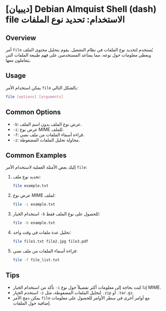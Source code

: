 # [ديبيان] Debian Almquist Shell (dash) file الاستخدام: تحديد نوع الملفات

## Overview
أمر `file` يُستخدم لتحديد نوع الملفات في نظام التشغيل. يقوم بتحليل محتوى الملف ويعطي معلومات حول نوعه، مما يساعد المستخدمين على فهم طبيعة الملفات التي يتعاملون معها.

## Usage
يمكن استخدام الأمر `file` بالشكل التالي:

```bash
file [options] [arguments]
```

## Common Options
- `-b`: عرض نوع الملف بدون اسم الملف.
- `-i`: عرض نوع MIME للملف.
- `-f`: قراءة أسماء الملفات من ملف نصي.
- `-z`: محاولة تحليل الملفات المضغوطة.

## Common Examples
إليك بعض الأمثلة العملية لاستخدام الأمر `file`:

1. تحديد نوع ملف:
   ```bash
   file example.txt
   ```

2. عرض نوع MIME لملف:
   ```bash
   file -i example.txt
   ```

3. استخدام الخيار `-b` للحصول على نوع الملف فقط:
   ```bash
   file -b example.txt
   ```

4. تحليل عدة ملفات في وقت واحد:
   ```bash
   file file1.txt file2.jpg file3.pdf
   ```

5. قراءة أسماء الملفات من ملف نصي:
   ```bash
   file -f file_list.txt
   ```

## Tips
- تأكد من استخدام الخيار `-i` إذا كنت بحاجة إلى معلومات أكثر تفصيلاً حول نوع MIME.
- استخدم الخيار `-z` لتحليل الملفات المضغوطة، مثل `.zip` أو `.tar.gz`.
- يمكن دمج الأمر `file` مع أوامر أخرى في سطر الأوامر للحصول على معلومات إضافية حول الملفات.